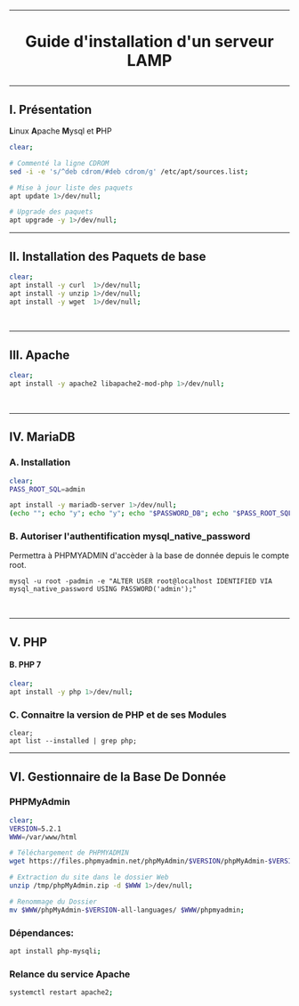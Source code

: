 --------------------------------------------------------------------------------------------------------------------------------
# <p align='center'> Guide d'installation d'un serveur LAMP </p>

  --------------------------------------------------------------------------------------------------------------------------------
## I. Présentation
**L**inux **A**pache **M**ysql et **P**HP
<br />
```bash
clear;

# Commenté la ligne CDROM
sed -i -e 's/^deb cdrom/#deb cdrom/g' /etc/apt/sources.list;

# Mise à jour liste des paquets
apt update 1>/dev/null;

# Upgrade des paquets
apt upgrade -y 1>/dev/null;
```

--------------------------------------------------------------------------------------------------------------------------------
## II. Installation des Paquets de base
```bash
clear;
apt install -y curl  1>/dev/null;
apt install -y unzip 1>/dev/null;
apt install -y wget  1>/dev/null;
```
<br />

--------------------------------------------------------------------------------------------------------------------------------
## III. Apache
```bash
clear;
apt install -y apache2 libapache2-mod-php 1>/dev/null;
```
<br />

--------------------------------------------------------------------------------------------------------------------------------
## IV. MariaDB
### A. Installation
```bash
clear;
PASS_ROOT_SQL=admin

apt install -y mariadb-server 1>/dev/null;
(echo ""; echo "y"; echo "y"; echo "$PASSWORD_DB"; echo "$PASS_ROOT_SQL"; echo "y"; echo "y"; echo "y"; echo "y") | mysql_secure_installation;
```

### B. Autoriser l'authentification mysql_native_password
Permettra à PHPMYADMIN d'accèder à la base de donnée depuis le compte root.
```
mysql -u root -padmin -e "ALTER USER root@localhost IDENTIFIED VIA mysql_native_password USING PASSWORD('admin');"
```


<br />



--------------------------------------------------------------------------------------------------------------------------------
## V. PHP
#### B. PHP 7
```bash
clear;
apt install -y php 1>/dev/null;
```



### C. Connaitre la version de PHP et de ses Modules
```
clear;
apt list --installed | grep php;
```


---------------------------------------------------------------------------------------------------------------------------------------
## VI. Gestionnaire de la Base De Donnée

### PHPMyAdmin
```bash
clear;
VERSION=5.2.1
WWW=/var/www/html

# Téléchargement de PHPMYADMIN
wget https://files.phpmyadmin.net/phpMyAdmin/$VERSION/phpMyAdmin-$VERSION-all-languages.zip -O /tmp/phpMyAdmin.zip 2>/dev/null;

# Extraction du site dans le dossier Web
unzip /tmp/phpMyAdmin.zip -d $WWW 1>/dev/null;

# Renommage du Dossier
mv $WWW/phpMyAdmin-$VERSION-all-languages/ $WWW/phpmyadmin;
```

### Dépendances:
```bash
apt install php-mysqli;
```

### Relance du service Apache
```bash
systemctl restart apache2;
```
